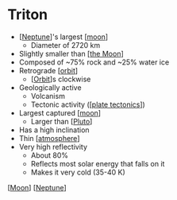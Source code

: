 # Triton

- [[Neptune]]'s largest [[moon]]
  - Diameter of 2720 km
- Slightly smaller than [[the Moon]]
- Composed of ~75% rock and ~25% water ice
- Retrograde [[orbit]]
  - [[Orbit]]s clockwise
- Geologically active
  - Volcanism
  - Tectonic activity ([[plate tectonics]])
- Largest captured [[moon]]
  - Larger than [[Pluto]]
- Has a high inclination
- Thin [[atmosphere]]
- Very high reflectivity
  - About 80%
  - Reflects most solar energy that falls on it
  - Makes it very cold (35-40 K)

[[Moon]] [[Neptune]]

[//begin]: # "Autogenerated link references for markdown compatibility"
[Neptune]: neptune "Neptune ♆"
[moon]: moon "Moon"
[the Moon]: the-moon "The Moon"
[orbit]: orbit "Orbit"
[Orbit]: orbit "Orbit"
[plate tectonics]: plate-tectonics "Plate Tectonics"
[Pluto]: pluto "Pluto"
[atmosphere]: atmosphere "Atmosphere"
[Moon]: moon "Moon"
[//end]: # "Autogenerated link references"